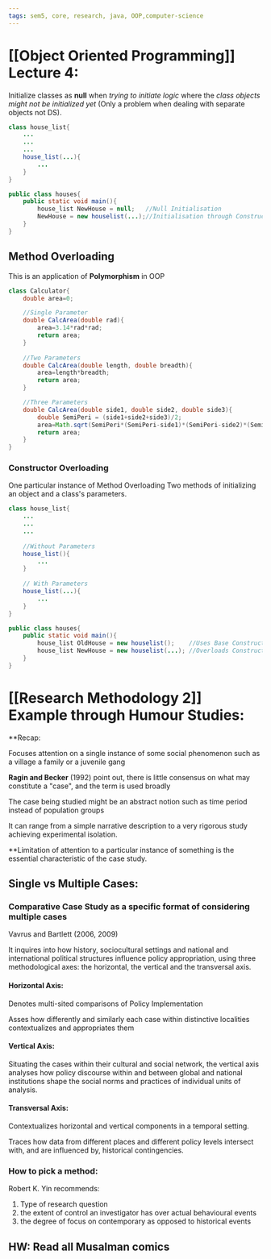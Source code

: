 ```yaml
---
tags: sem5, core, research, java, OOP,computer-science
---
```

# [[Object Oriented Programming]] Lecture 4:

Initialize classes as **null** when *trying to initiate logic* where the *class objects might not be initialized yet* (Only a problem when dealing with separate objects not DS).

```java
class house_list{
	...
	...
	...
	house_list(...){
		...
	}
}

public class houses{
	public static void main(){
		house_list NewHouse = null;   //Null Initialisation
		NewHouse = new houselist(...);//Initialisation through Constructor
	}
}
```

## Method Overloading
This is an application of **Polymorphism** in OOP

```java
class Calculator{
    double area=0;

	//Single Parameter
    double CalcArea(double rad){
        area=3.14*rad*rad;
        return area;
    }
	
	//Two Parameters
    double CalcArea(double length, double breadth){
        area=length*breadth;
        return area;
    }

	//Three Parameters
    double CalcArea(double side1, double side2, double side3){
        double SemiPeri = (side1+side2+side3)/2;
        area=Math.sqrt(SemiPeri*(SemiPeri-side1)*(SemiPeri-side2)*(SemiPeri-side3));
        return area;
    }
}
```

### Constructor Overloading
One particular instance of Method Overloading
Two methods of initializing an object and a class's parameters.

```java
class house_list{
	...
	...
	...
	
	//Without Parameters
	house_list(){
		...
	}
	
	// With Parameters
	house_list(...){ 
		...
	}
}

public class houses{
	public static void main(){ 
		house_list OldHouse = new houselist();    //Uses Base Constructor
		house_list NewHouse = new houselist(...); //Overloads Constructor
	}
}
```


# [[Research Methodology 2]] Example through Humour Studies:

**Recap:

Focuses attention on a single instance of some social phenomenon such as a village a family or a juvenile gang

**Ragin and Becker** (1992) point out, there is little consensus on what may constitute a "case", and the term is used broadly

The case being studied might be an abstract notion such as time period instead of population groups

It can range from a simple narrative description to a very rigorous study achieving experimental isolation.

**Limitation of attention to a particular instance of something is the essential characteristic of the case study.

## Single vs Multiple Cases:
### Comparative Case Study as a specific format of considering multiple cases
Vavrus and Bartlett (2006, 2009)

It inquires into how history, sociocultural settings and national and international political structures influence policy appropriation, using three methodological axes: the horizontal, the vertical and the transversal axis.

#### Horizontal Axis:
Denotes multi-sited comparisons of Policy Implementation

Asses how differently and similarly each case within distinctive localities contextualizes and appropriates them

#### Vertical Axis:
Situating the cases within their cultural and social network, the vertical axis analyses how policy discourse within and between global and national institutions shape the social norms and practices of individual units of analysis.

#### Transversal Axis:
Contextualizes horizontal and vertical components in a temporal setting.

Traces how data from different places and different policy levels intersect with, and are influenced by, historical contingencies. 

### How to pick a method:
Robert K. Yin recommends:
1. Type of research question
2. the extent of control an investigator has over actual behavioural events
3. the degree of focus on contemporary as opposed to historical events

## HW: Read all Musalman comics


